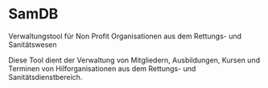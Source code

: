 # SamDB
Verwaltungstool für Non Profit Organisationen aus dem Rettungs- und Sanitätswesen

Diese Tool dient der Verwaltung von Mitgliedern, Ausbildungen, Kursen und Terminen von Hilforganisationen aus dem 
Rettungs- und Sanitätsdienstbereich. 